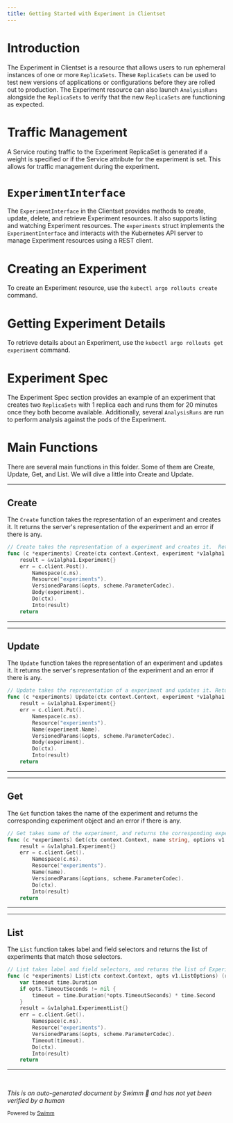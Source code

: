 ```yaml
---
title: Getting Started with Experiment in Clientset
---
```

# Introduction

The Experiment in Clientset is a resource that allows users to run ephemeral instances of one or more <SwmToken path="pkg/apiclient/rollout/rollout.pb.go" pos="922:1:1" line-data="	ReplicaSets          []*ReplicaSetInfo  `protobuf:&quot;bytes,6,rep,name=replicaSets,proto3&quot; json:&quot;replicaSets,omitempty&quot;`">`ReplicaSets`</SwmToken>. These <SwmToken path="pkg/apiclient/rollout/rollout.pb.go" pos="922:1:1" line-data="	ReplicaSets          []*ReplicaSetInfo  `protobuf:&quot;bytes,6,rep,name=replicaSets,proto3&quot; json:&quot;replicaSets,omitempty&quot;`">`ReplicaSets`</SwmToken> can be used to test new versions of applications or configurations before they are rolled out to production. The Experiment resource can also launch <SwmToken path="pkg/client/listers/rollouts/v1alpha1/analysisrun.go" pos="35:1:1" line-data="	AnalysisRuns(namespace string) AnalysisRunNamespaceLister">`AnalysisRuns`</SwmToken> alongside the <SwmToken path="pkg/apiclient/rollout/rollout.pb.go" pos="922:1:1" line-data="	ReplicaSets          []*ReplicaSetInfo  `protobuf:&quot;bytes,6,rep,name=replicaSets,proto3&quot; json:&quot;replicaSets,omitempty&quot;`">`ReplicaSets`</SwmToken> to verify that the new <SwmToken path="pkg/apiclient/rollout/rollout.pb.go" pos="922:1:1" line-data="	ReplicaSets          []*ReplicaSetInfo  `protobuf:&quot;bytes,6,rep,name=replicaSets,proto3&quot; json:&quot;replicaSets,omitempty&quot;`">`ReplicaSets`</SwmToken> are functioning as expected.

# Traffic Management

A Service routing traffic to the Experiment ReplicaSet is generated if a weight is specified or if the Service attribute for the experiment is set. This allows for traffic management during the experiment.

# <SwmToken path="pkg/client/clientset/versioned/typed/rollouts/v1alpha1/experiment.go" pos="33:16:16" line-data="// ExperimentsGetter has a method to return a ExperimentInterface.">`ExperimentInterface`</SwmToken>

The <SwmToken path="pkg/client/clientset/versioned/typed/rollouts/v1alpha1/experiment.go" pos="33:16:16" line-data="// ExperimentsGetter has a method to return a ExperimentInterface.">`ExperimentInterface`</SwmToken> in the Clientset provides methods to create, update, delete, and retrieve Experiment resources. It also supports listing and watching Experiment resources. The <SwmToken path="pkg/client/clientset/versioned/typed/rollouts/v1alpha1/experiment.go" pos="68:6:6" line-data="func (c *experiments) Get(ctx context.Context, name string, options v1.GetOptions) (result *v1alpha1.Experiment, err error) {">`experiments`</SwmToken> struct implements the <SwmToken path="pkg/client/clientset/versioned/typed/rollouts/v1alpha1/experiment.go" pos="33:16:16" line-data="// ExperimentsGetter has a method to return a ExperimentInterface.">`ExperimentInterface`</SwmToken> and interacts with the Kubernetes API server to manage Experiment resources using a REST client.

# Creating an Experiment

To create an Experiment resource, use the `kubectl `<SwmToken path="pkg/client/clientset/versioned/typed/rollouts/v1alpha1/experiment.go" pos="25:10:10" line-data="	v1alpha1 &quot;github.com/argoproj/argo-rollouts/pkg/apis/rollouts/v1alpha1&quot;">`argo`</SwmToken>` `<SwmToken path="pkg/client/clientset/versioned/typed/rollouts/v1alpha1/rollout.go" pos="54:2:2" line-data="type rollouts struct {">`rollouts`</SwmToken>` `<SwmToken path="utils/ingress/wrapper.go" pos="507:9:9" line-data="func (w *IngressWrap) create(ctx context.Context, namespace string, ingress *v1.Ingress, opts metav1.CreateOptions) (*Ingress, error) {">`create`</SwmToken> command.

# Getting Experiment Details

To retrieve details about an Experiment, use the `kubectl `<SwmToken path="pkg/client/clientset/versioned/typed/rollouts/v1alpha1/experiment.go" pos="25:10:10" line-data="	v1alpha1 &quot;github.com/argoproj/argo-rollouts/pkg/apis/rollouts/v1alpha1&quot;">`argo`</SwmToken>` `<SwmToken path="pkg/client/clientset/versioned/typed/rollouts/v1alpha1/rollout.go" pos="54:2:2" line-data="type rollouts struct {">`rollouts`</SwmToken>` `<SwmToken path="utils/ingress/wrapper.go" pos="454:9:9" line-data="func (w *IngressWrap) get(ctx context.Context, namespace, name string, opts metav1.GetOptions) (*Ingress, error) {">`get`</SwmToken>` `<SwmToken path="pkg/client/clientset/versioned/typed/rollouts/v1alpha1/experiment.go" pos="67:12:12" line-data="// Get takes name of the experiment, and returns the corresponding experiment object, and an error if there is any.">`experiment`</SwmToken> command.

# Experiment Spec

The Experiment Spec section provides an example of an experiment that creates two <SwmToken path="pkg/apiclient/rollout/rollout.pb.go" pos="922:1:1" line-data="	ReplicaSets          []*ReplicaSetInfo  `protobuf:&quot;bytes,6,rep,name=replicaSets,proto3&quot; json:&quot;replicaSets,omitempty&quot;`">`ReplicaSets`</SwmToken> with 1 replica each and runs them for 20 minutes once they both become available. Additionally, several <SwmToken path="pkg/client/listers/rollouts/v1alpha1/analysisrun.go" pos="35:1:1" line-data="	AnalysisRuns(namespace string) AnalysisRunNamespaceLister">`AnalysisRuns`</SwmToken> are run to perform analysis against the pods of the Experiment.

# Main Functions

There are several main functions in this folder. Some of them are Create, Update, Get, and List. We will dive a little into Create and Update.

<SwmSnippet path="/pkg/client/clientset/versioned/typed/rollouts/v1alpha1/experiment.go" line="112">

---

## Create

The <SwmToken path="pkg/client/clientset/versioned/typed/rollouts/v1alpha1/experiment.go" pos="112:2:2" line-data="// Create takes the representation of a experiment and creates it.  Returns the server&#39;s representation of the experiment, and an error, if there is any.">`Create`</SwmToken> function takes the representation of an experiment and creates it. It returns the server's representation of the experiment and an error if there is any.

```go
// Create takes the representation of a experiment and creates it.  Returns the server's representation of the experiment, and an error, if there is any.
func (c *experiments) Create(ctx context.Context, experiment *v1alpha1.Experiment, opts v1.CreateOptions) (result *v1alpha1.Experiment, err error) {
	result = &v1alpha1.Experiment{}
	err = c.client.Post().
		Namespace(c.ns).
		Resource("experiments").
		VersionedParams(&opts, scheme.ParameterCodec).
		Body(experiment).
		Do(ctx).
		Into(result)
	return
```

---

</SwmSnippet>

<SwmSnippet path="/pkg/client/clientset/versioned/typed/rollouts/v1alpha1/experiment.go" line="125">

---

## Update

The <SwmToken path="pkg/client/clientset/versioned/typed/rollouts/v1alpha1/experiment.go" pos="125:2:2" line-data="// Update takes the representation of a experiment and updates it. Returns the server&#39;s representation of the experiment, and an error, if there is any.">`Update`</SwmToken> function takes the representation of an experiment and updates it. It returns the server's representation of the experiment and an error if there is any.

```go
// Update takes the representation of a experiment and updates it. Returns the server's representation of the experiment, and an error, if there is any.
func (c *experiments) Update(ctx context.Context, experiment *v1alpha1.Experiment, opts v1.UpdateOptions) (result *v1alpha1.Experiment, err error) {
	result = &v1alpha1.Experiment{}
	err = c.client.Put().
		Namespace(c.ns).
		Resource("experiments").
		Name(experiment.Name).
		VersionedParams(&opts, scheme.ParameterCodec).
		Body(experiment).
		Do(ctx).
		Into(result)
	return
```

---

</SwmSnippet>

<SwmSnippet path="/pkg/client/clientset/versioned/typed/rollouts/v1alpha1/experiment.go" line="67">

---

## Get

The <SwmToken path="pkg/client/clientset/versioned/typed/rollouts/v1alpha1/experiment.go" pos="67:2:2" line-data="// Get takes name of the experiment, and returns the corresponding experiment object, and an error if there is any.">`Get`</SwmToken> function takes the name of the experiment and returns the corresponding experiment object and an error if there is any.

```go
// Get takes name of the experiment, and returns the corresponding experiment object, and an error if there is any.
func (c *experiments) Get(ctx context.Context, name string, options v1.GetOptions) (result *v1alpha1.Experiment, err error) {
	result = &v1alpha1.Experiment{}
	err = c.client.Get().
		Namespace(c.ns).
		Resource("experiments").
		Name(name).
		VersionedParams(&options, scheme.ParameterCodec).
		Do(ctx).
		Into(result)
	return
```

---

</SwmSnippet>

<SwmSnippet path="/pkg/client/clientset/versioned/typed/rollouts/v1alpha1/experiment.go" line="80">

---

## List

The `List` function takes label and field selectors and returns the list of experiments that match those selectors.

```go
// List takes label and field selectors, and returns the list of Experiments that match those selectors.
func (c *experiments) List(ctx context.Context, opts v1.ListOptions) (result *v1alpha1.ExperimentList, err error) {
	var timeout time.Duration
	if opts.TimeoutSeconds != nil {
		timeout = time.Duration(*opts.TimeoutSeconds) * time.Second
	}
	result = &v1alpha1.ExperimentList{}
	err = c.client.Get().
		Namespace(c.ns).
		Resource("experiments").
		VersionedParams(&opts, scheme.ParameterCodec).
		Timeout(timeout).
		Do(ctx).
		Into(result)
	return
```

---

</SwmSnippet>

&nbsp;

*This is an auto-generated document by Swimm 🌊 and has not yet been verified by a human*

<SwmMeta version="3.0.0" repo-id="Z2l0aHViJTNBJTNBaW50dWl0LWFyZ28tcm9sbG91dHMtZGVtbyUzQSUzQVN3aW1tLURlbW8=" repo-name="intuit-argo-rollouts-demo"><sup>Powered by [Swimm](/)</sup></SwmMeta>
